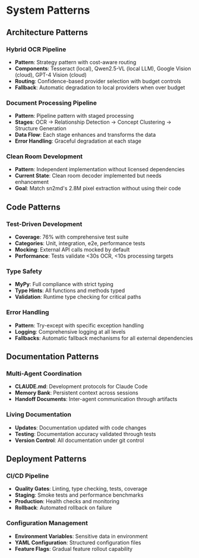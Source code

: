 # System Patterns

## Architecture Patterns

### Hybrid OCR Pipeline
- **Pattern**: Strategy pattern with cost-aware routing
- **Components**: Tesseract (local), Qwen2.5-VL (local LLM), Google Vision (cloud), GPT-4 Vision (cloud)
- **Routing**: Confidence-based provider selection with budget controls
- **Fallback**: Automatic degradation to local providers when over budget

### Document Processing Pipeline
- **Pattern**: Pipeline pattern with staged processing
- **Stages**: OCR → Relationship Detection → Concept Clustering → Structure Generation
- **Data Flow**: Each stage enhances and transforms the data
- **Error Handling**: Graceful degradation at each stage

### Clean Room Development
- **Pattern**: Independent implementation without licensed dependencies
- **Current State**: Clean room decoder implemented but needs enhancement
- **Goal**: Match sn2md's 2.8M pixel extraction without using their code

## Code Patterns

### Test-Driven Development
- **Coverage**: 76% with comprehensive test suite
- **Categories**: Unit, integration, e2e, performance tests
- **Mocking**: External API calls mocked by default
- **Performance**: Tests validate <30s OCR, <10s processing targets

### Type Safety
- **MyPy**: Full compliance with strict typing
- **Type Hints**: All functions and methods typed
- **Validation**: Runtime type checking for critical paths

### Error Handling
- **Pattern**: Try-except with specific exception handling
- **Logging**: Comprehensive logging at all levels
- **Fallbacks**: Automatic fallback mechanisms for all external dependencies

## Documentation Patterns

### Multi-Agent Coordination
- **CLAUDE.md**: Development protocols for Claude Code
- **Memory Bank**: Persistent context across sessions
- **Handoff Documents**: Inter-agent communication through artifacts

### Living Documentation
- **Updates**: Documentation updated with code changes
- **Testing**: Documentation accuracy validated through tests
- **Version Control**: All documentation under git control

## Deployment Patterns

### CI/CD Pipeline
- **Quality Gates**: Linting, type checking, tests, coverage
- **Staging**: Smoke tests and performance benchmarks
- **Production**: Health checks and monitoring
- **Rollback**: Automated rollback on failure

### Configuration Management
- **Environment Variables**: Sensitive data in environment
- **YAML Configuration**: Structured configuration files
- **Feature Flags**: Gradual feature rollout capability